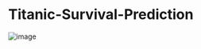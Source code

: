 # Titanic-Survival-Prediction
![image](https://github.com/shailaja-1612/Titanic-Survival-Prediction/assets/120296263/326f41fa-6456-41f3-af83-8e73ed64bd11)
